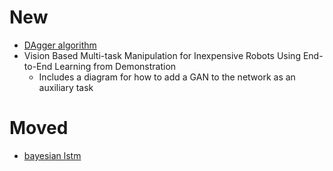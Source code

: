 # New

* [DAgger algorithm](https://www.cs.cmu.edu/~sross1/publications/Ross-AIStats11-NoRegret.pdf)
* Vision Based Multi-task Manipulation for Inexpensive Robots Using End-to-End Learning from Demonstration
  * Includes a diagram for how to add a GAN to the network as an auxiliary task

# Moved

* [bayesian lstm](https://arxiv.org/abs/1712.08773)
